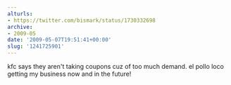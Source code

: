 ```yaml
---
alturls:
- https://twitter.com/bismark/status/1730332698
archive:
- 2009-05
date: '2009-05-07T19:51:41+00:00'
slug: '1241725901'
---
```


kfc says they aren't taking coupons cuz of too much demand. el pollo loco getting my business now and in the future!

